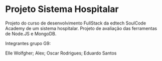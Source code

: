 # Projeto Sistema Hospitalar

Projeto do curso de desenvolvimento FullStack da edtech SoulCode Academy de um sistema hospitalar. Projeto de avaliação das ferramentas de Node.JS e MongoDB.

Integrantes grupo G9:

Elle Wolfgher;
Alex;
Oscar Rodrigues;
Eduardo Santos
